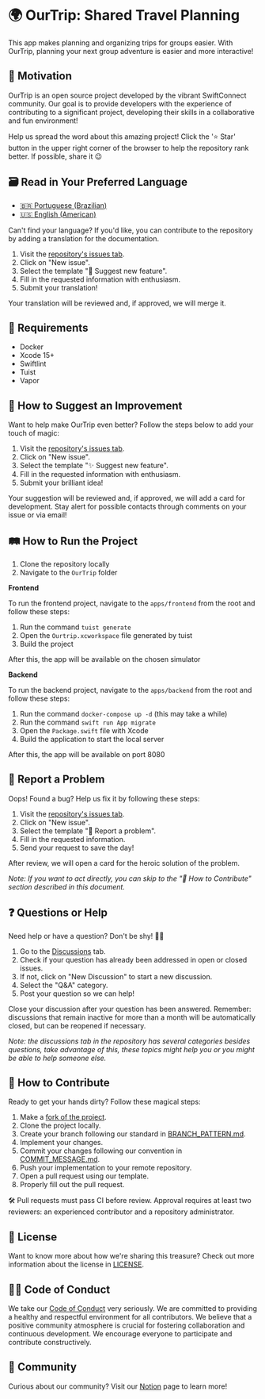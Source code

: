 # 🌍 OurTrip: Shared Travel Planning

This app makes planning and organizing trips for groups easier. With OurTrip, planning your next group adventure is easier and more interactive!

## 🌟 Motivation

OurTrip is an open source project developed by the vibrant SwiftConnect community. Our goal is to provide developers with the experience of contributing to a significant project, developing their skills in a collaborative and fun environment!

Help us spread the word about this amazing project! Click the '⭐️ Star' button in the upper right corner of the browser to help the repository rank better. If possible, share it 😉

## 🗃️ Read in Your Preferred Language

- [🇧🇷 Portuguese (Brazilian)](./Docs/PtBr/README.md)
- [🇺🇸 English (American)](./README.md)

Can't find your language? If you'd like, you can contribute to the repository by adding a translation for the documentation.

1. Visit the [repository's issues tab](https://github.com/PaoloProdossimoLopes/OurTrip/issues).
2. Click on "New issue".
3. Select the template "💬 Suggest new feature".
4. Fill in the requested information with enthusiasm.
5. Submit your translation!

Your translation will be reviewed and, if approved, we will merge it.

## 🧩 Requirements

- Docker
- Xcode 15+
- Swiftlint
- Tuist
- Vapor

## 🚀 How to Suggest an Improvement

Want to help make OurTrip even better? Follow the steps below to add your touch of magic:

1. Visit the [repository's issues tab](https://github.com/PaoloProdossimoLopes/OurTrip/issues).
2. Click on "New issue".
3. Select the template "✨ Suggest new feature".
4. Fill in the requested information with enthusiasm.
5. Submit your brilliant idea!

Your suggestion will be reviewed and, if approved, we will add a card for development. Stay alert for possible contacts through comments on your issue or via email!

## 🛤️ How to Run the Project

1. Clone the repository locally
2. Navigate to the `OurTrip` folder

**Frontend**

To run the frontend project, navigate to the `apps/frontend` from the root and follow these steps:

1. Run the command `tuist generate`
2. Open the `Ourtrip.xcworkspace` file generated by tuist
3. Build the project

After this, the app will be available on the chosen simulator

**Backend**

To run the backend project, navigate to the `apps/backend` from the root and follow these steps:

1. Run the command `docker-compose up -d` (this may take a while)
2. Run the command `swift run App migrate`
3. Open the `Package.swift` file with Xcode
4. Build the application to start the local server

After this, the app will be available on port 8080

## 🐛 Report a Problem

Oops! Found a bug? Help us fix it by following these steps:

1. Visit the [repository's issues tab](https://github.com/PaoloProdossimoLopes/OurTrip/issues).
2. Click on "New issue".
3. Select the template "🐛 Report a problem".
4. Fill in the requested information.
5. Send your request to save the day!

After review, we will open a card for the heroic solution of the problem.

_Note: If you want to act directly, you can skip to the "🤝 How to Contribute" section described in this document._

## ❓ Questions or Help

Need help or have a question? Don't be shy! 🙋‍♂️

1. Go to the [Discussions](https://github.com/PaoloProdossimoLopes/OurTrip/discussions) tab.
2. Check if your question has already been addressed in open or closed issues.
3. If not, click on "New Discussion" to start a new discussion.
4. Select the "Q&A" category.
5. Post your question so we can help!

Close your discussion after your question has been answered. Remember: discussions that remain inactive for more than a month will be automatically closed, but can be reopened if necessary.

_Note: the discussions tab in the repository has several categories besides questions, take advantage of this, these topics might help you or you might be able to help someone else._

## 🤝 How to Contribute

Ready to get your hands dirty? Follow these magical steps:

1. Make a [fork of the project](https://docs.github.com/en/pull-requests/collaborating-with-pull-requests/working-with-forks/about-forks).
2. Clone the project locally.
3. Create your branch following our standard in [BRANCH_PATTERN.md](./Docs/BRANCH_PATTERN.md).
4. Implement your changes.
5. Commit your changes following our convention in [COMMIT_MESSAGE.md](./Docs/COMMIT_MESSAGE.md).
6. Push your implementation to your remote repository.
7. Open a pull request using our template.
8. Properly fill out the pull request.

🛠 Pull requests must pass CI before review. Approval requires at least two reviewers: an experienced contributor and a repository administrator.

## 📜 License

Want to know more about how we're sharing this treasure? Check out more information about the license in [LICENSE](./LICENSE).

## ✌🏼 Code of Conduct

We take our [Code of Conduct](./CODE_OF_CONDUCT) very seriously. We are committed to providing a healthy and respectful environment for all contributors. We believe that a positive community atmosphere is crucial for fostering collaboration and continuous development. We encourage everyone to participate and contribute constructively.

## 👥 Community

Curious about our community? Visit our [Notion](https://paolo-prodossimo-lopes.notion.site/Swift-Connect-Feed-b2f769f82c524b1e84faa582e4d983e6) page to learn more!
